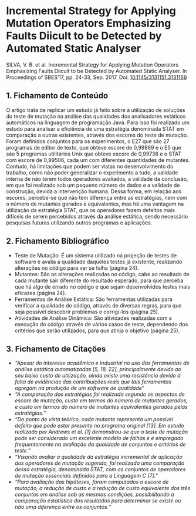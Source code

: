 # Incremental Strategy for Applying Mutation Operators Emphasizing Faults Diicult to be Detected by Automated Static Analyser
SILVA, V. B. et al. Incremental Strategy for Applying Mutation Operators Emphasizing Faults Diicult to be Detected by Automated Static Analyser. In Proceedings of SBES’17, pp. 24-33, Sep. 2017. Doi: [10.1145/3131151.3131169](https://dl.acm.org/doi/10.1145/3131151.3131169)

## 1. Fichamento de Conteúdo
O artigo trata de replicar um estudo já feito sobre a utilização de soluções do teste de mutação na análise das qualidades dos analisadores estáticos automáticos na linguagem de programação Java. Para isso foi realizado um estudo para analisar a eficiência de uma estratégia denominada STAT em comparação a outras existentes, através dos escores do teste de mutação. Foram definidos conjuntos para os experimentos, o E27 que são 27 programas de editor de texto, que obteve escore de 0,99869 e o E5 que são 5 programas utilitários Unix que obteve escore de 0,99738 e o STAT com escore de 0,99506, cada um com diferentes quantidades de mutantes. Contudo, há limitações que podem ser vistas no desenvolvimento do trabalho, como não poder generalizar o experimento a tudo, a validade interna de não terem todos operadores avaliados, a validade da conclusão, em que foi realizado sob um pequeno número de dados e a validade de construção, devida a intervenção humana. Dessa forma, em relação aos escores, percebe-se que não tem diferença entre as estratégias, nem com o número de mutantes gerados e equivalentes, mas há uma vantagem na utilização da estratégia STAT, que os operadores fazem defeitos mais difíceis de serem percebidos através da análise estática, sendo necessário pesquisas futuras utilizando outros programas e aplicações.

## 2. Fichamento Bibliográfico
- Teste de Mutação: É um sistema utilizado na projeção de testes de software e avalia a qualidade daqueles testes já existente, realizando alterações no código para ver se falha (página 24).
- Mutantes: São as alterações realizadas no código, cabe ao resultado de cada mutante sair diferente do resultado esperado, para que perceba que há algo de errado no código e que sejam desenvolvidos testes mais eficazes (página 24).
- Ferramentas de Análise Estática: São ferramentas utilizadas para verificar a qualidade do código, através de diversas regras, para que seja possível descobrir problemas e corrigi-los (página 25).
- Atividades de Análise Dinâmica: São atividades realizadas com a execução do código através de vários casos de teste, dependendo dos critérios que serão utilizados, para que atinja o objetivo (página 25).
## 3. Fichamento de Citações
- *“Apesar do interesse acadêmico e industrial no uso das ferramentas de análise estática automatizadas [5, 18, 22], principalmente devido ao seu baixo custo de utilização, ainda existe uma resistência devido à falta de evidências das contribuições reais que tais ferramentas agregam na produção de um software de qualidade”*
- *“A comparação das estratégias foi realizada segundo os aspectos de escore de mutação, custo em termos do número de mutantes gerados, e custo em termos do número de mutantes equivalentes gerados pelas estratégias.”*
- *“Do ponto de vista teórico, cada mutante representa um possível defeito que pode estar presente no programa original [13]. Em estudo realizado por Andrews et al. [1] demonstrou-se que o teste de mutação pode ser considerado um excelente modelo de falhas e é empregado frequentemente na avaliação da qualidade de conjuntos e critérios de teste.”*
- *“Visando avaliar a qualidade da estratégia incremental de aplicação dos operadores de mutação sugerida, foi realizada uma comparação dessa estratégia, denominada STAT, com os conjuntos de operadores de mutação essenciais definidos para a Linguagem C [7].”*
- *“Para avaliação das hipóteses, foram computados o escore de mutação, a redução de custo e a redução de custo equivalente dos três conjuntos em análise sob as mesmas condições, possibilitando a comparação estatística dos resultados para determinar se existe ou não uma diferença entre os conjuntos.”*
